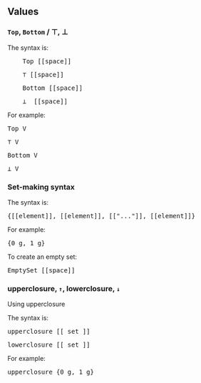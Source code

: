 
## Values


### ``Top``, ``Bottom`` / ⊤, ⊥

The syntax is:


<pre class='mcdp_value' noprettify>
    Top [[space]]
</pre>

<pre class='mcdp_value'>
    ⊤ [[space]]
</pre>

<pre class='mcdp_value' noprettify>
    Bottom [[space]]
</pre>

<pre class='mcdp_value'>
    ⊥  [[space]]
</pre>



For example:

<pre class='mcdp_value' noprettify>
Top V
</pre>

<pre class='mcdp_value'>
⊤ V
</pre>


<pre class='mcdp_value' noprettify>
Bottom V
</pre>

<pre class='mcdp_value'>
⊥ V
</pre>


### Set-making syntax

The syntax is:


<pre class='mcdp_value'>
{[[element]], [[element]], [["..."]], [[element]]}
</pre>

For example:

<pre class='mcdp_value'>
{0 g, 1 g}
</pre>


To create an empty set:

<pre class='mcdp_value'>
EmptySet [[space]]
</pre>

<!-- or

<pre class='mcdp_value'>
ø [[space]]
</pre> -->


### <k>upperclosure</k>, ``↑``, <k>lowerclosure</k>, ``↓``

Using <k>upperclosure</k>

The syntax is:

<pre class='mcdp_value'>
upperclosure [[ set ]]
</pre>

<pre class='mcdp_value'>
lowerclosure [[ set ]]
</pre>


For example:

<pre class='mcdp_value'>
upperclosure {0 g, 1 g}
</pre>
